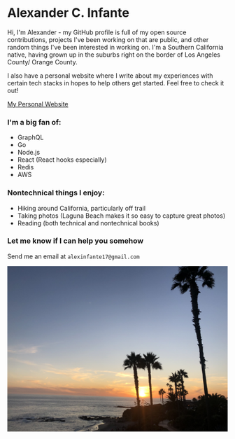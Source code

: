 # Alexander C. Infante
Hi, I'm Alexander - my GitHub profile is full of my open source contributions, projects I've been working on that are public, and other random things I've been interested in working on. I'm a Southern California native, having grown up in the suburbs right on the border of Los Angeles County/ Orange County. 

I also have a personal website where I write about my experiences with certain tech stacks in hopes to help others get started. Feel free to check it out!

[My Personal Website](https://alexander-infante.dev/)

### I'm a big fan of:

- GraphQL
- Go
- Node.js
- React (React hooks especially)
- Redis
- AWS

### Nontechnical things I enjoy:

- Hiking around California, particularly off trail
- Taking photos (Laguna Beach makes it so easy to capture great photos)
- Reading (both technical and nontechnical books)

### Let me know if I can help you somehow

Send me an email at `alexinfante17@gmail.com`


![LagunaPhoto](/public/Laguna.jpg)